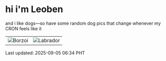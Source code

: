 # hi i'm Leoben

and i like dogs—so have some random dog pics that change whenever my CRON feels like it

|  |  |
|--------|----------|
| ![Borzoi](https://random-dog-vercel.vercel.app/api/random-borzoi?v=1757025256) | ![Labrador](https://random-dog-vercel.vercel.app/api/random-labrador?v=1757025256) |

Last updated: 2025-09-05 06:34 PHT
